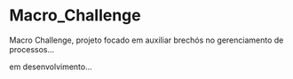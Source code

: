 # Macro_Challenge


Macro Challenge, projeto focado em auxiliar brechós no gerenciamento de processos...


em desenvolvimento...
